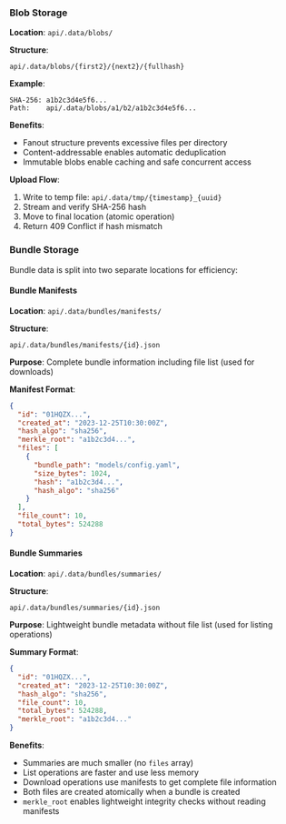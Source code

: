 ### Blob Storage

**Location**: `api/.data/blobs/`

**Structure**:
```
api/.data/blobs/{first2}/{next2}/{fullhash}
```

**Example**:
```
SHA-256: a1b2c3d4e5f6...
Path:    api/.data/blobs/a1/b2/a1b2c3d4e5f6...
```

**Benefits**:
- Fanout structure prevents excessive files per directory
- Content-addressable enables automatic deduplication
- Immutable blobs enable caching and safe concurrent access

**Upload Flow**:
1. Write to temp file: `api/.data/tmp/{timestamp}_{uuid}`
2. Stream and verify SHA-256 hash
3. Move to final location (atomic operation)
4. Return 409 Conflict if hash mismatch

### Bundle Storage

Bundle data is split into two separate locations for efficiency:

#### Bundle Manifests

**Location**: `api/.data/bundles/manifests/`

**Structure**:
```
api/.data/bundles/manifests/{id}.json
```

**Purpose**: Complete bundle information including file list (used for downloads)

**Manifest Format**:
```json
{
  "id": "01HQZX...",
  "created_at": "2023-12-25T10:30:00Z",
  "hash_algo": "sha256",
  "merkle_root": "a1b2c3d4...",
  "files": [
    {
      "bundle_path": "models/config.yaml",
      "size_bytes": 1024,
      "hash": "a1b2c3d4...",
      "hash_algo": "sha256"
    }
  ],
  "file_count": 10,
  "total_bytes": 524288
}
```

#### Bundle Summaries

**Location**: `api/.data/bundles/summaries/`

**Structure**:
```
api/.data/bundles/summaries/{id}.json
```

**Purpose**: Lightweight bundle metadata without file list (used for listing operations)

**Summary Format**:
```json
{
  "id": "01HQZX...",
  "created_at": "2023-12-25T10:30:00Z",
  "hash_algo": "sha256",
  "file_count": 10,
  "total_bytes": 524288,
  "merkle_root": "a1b2c3d4..."
}
```

**Benefits**:
- Summaries are much smaller (no `files` array)
- List operations are faster and use less memory
- Download operations use manifests to get complete file information
- Both files are created atomically when a bundle is created
- `merkle_root` enables lightweight integrity checks without reading manifests
